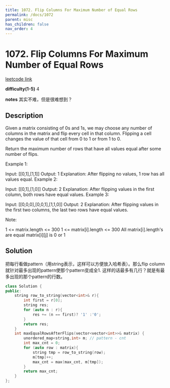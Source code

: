 ```yaml
---
title: 1072. Flip Columns For Maximum Number of Equal Rows
permalink: /docs/1072
parent: misc
has_children: false
nav_order: 4
---
```

# 1072. Flip Columns For Maximum Number of Equal Rows
[leetcode link](https://leetcode.com/problems/flip-columns-for-maximum-number-of-equal-rows/)

**difficulty(1-5)** 
4

**notes** 
其实不难，但是很难想到？

## Description
Given a matrix consisting of 0s and 1s, we may choose any number of columns in the matrix and flip every cell in that column.  Flipping a cell changes the value of that cell from 0 to 1 or from 1 to 0.

Return the maximum number of rows that have all values equal after some number of flips.

 

Example 1:

Input: [[0,1],[1,1]]
Output: 1
Explanation: After flipping no values, 1 row has all values equal.
Example 2:

Input: [[0,1],[1,0]]
Output: 2
Explanation: After flipping values in the first column, both rows have equal values.
Example 3:

Input: [[0,0,0],[0,0,1],[1,1,0]]
Output: 2
Explanation: After flipping values in the first two columns, the last two rows have equal values.
 

Note:

1 <= matrix.length <= 300
1 <= matrix[i].length <= 300
All matrix[i].length's are equal
matrix[i][j] is 0 or 1

## Solution
把每行看做pattern（用string表示，这样可以方便放入哈希表）。那么flip column就针对最多出现的pattern使那个pattern变成全1. 这样的话最多有几行？就是有最多出现的那个pattern的行数。

```c++
class Solution {
public:
    string row_to_string(vector<int>& r){
        int first = r[0];
        string res;
        for (auto n : r){
            res += (n == first)? '1' :'0';
        }
        return res;
    }
    int maxEqualRowsAfterFlips(vector<vector<int>>& matrix) {
        unordered_map<string,int> m; // pattern - cnt
        int max_cnt = 0;
        for (auto row : matrix){
            string tmp = row_to_string(row);
            m[tmp]++;
            max_cnt = max(max_cnt, m[tmp]);
        }
        return max_cnt;
    }
};
``` 

<!-- 
Default label
{: .label }

Blue label
{: .label .label-blue }

Stable
{: .label .label-green }

New release
{: .label .label-purple }

Coming soon
{: .label .label-yellow }

Deprecated
{: .label .label-red } -->
